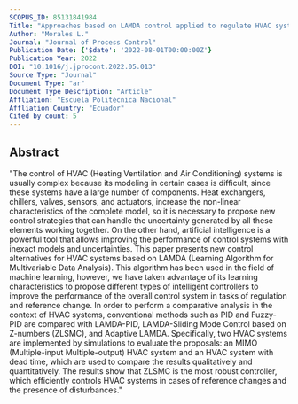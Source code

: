 ```yaml
---
SCOPUS_ID: 85131841984
Title: "Approaches based on LAMDA control applied to regulate HVAC systems for buildings"
Author: "Morales L."
Journal: "Journal of Process Control"
Publication Date: {'$date': '2022-08-01T00:00:00Z'}
Publication Year: 2022
DOI: "10.1016/j.jprocont.2022.05.013"
Source Type: "Journal"
Document Type: "ar"
Document Type Description: "Article"
Affliation: "Escuela Politécnica Nacional"
Affliation Country: "Ecuador"
Cited by count: 5
---
```


## Abstract
"The control of HVAC (Heating Ventilation and Air Conditioning) systems is usually complex because its modeling in certain cases is difficult, since these systems have a large number of components. Heat exchangers, chillers, valves, sensors, and actuators, increase the non-linear characteristics of the complete model, so it is necessary to propose new control strategies that can handle the uncertainty generated by all these elements working together. On the other hand, artificial intelligence is a powerful tool that allows improving the performance of control systems with inexact models and uncertainties. This paper presents new control alternatives for HVAC systems based on LAMDA (Learning Algorithm for Multivariable Data Analysis). This algorithm has been used in the field of machine learning, however, we have taken advantage of its learning characteristics to propose different types of intelligent controllers to improve the performance of the overall control system in tasks of regulation and reference change. In order to perform a comparative analysis in the context of HVAC systems, conventional methods such as PID and Fuzzy-PID are compared with LAMDA-PID, LAMDA-Sliding Mode Control based on Z-numbers (ZLSMC), and Adaptive LAMDA. Specifically, two HVAC systems are implemented by simulations to evaluate the proposals: an MIMO (Multiple-input Multiple-output) HVAC system and an HVAC system with dead time, which are used to compare the results qualitatively and quantitatively. The results show that ZLSMC is the most robust controller, which efficiently controls HVAC systems in cases of reference changes and the presence of disturbances."
